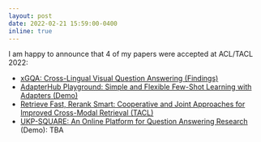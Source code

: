 ```yaml
---
layout: post
date: 2022-02-21 15:59:00-0400
inline: true
---
```


I am happy to announce that 4 of my papers were accepted at ACL/TACL 2022:
- [xGQA: Cross-Lingual Visual Question Answering (Findings)](https://arxiv.org/abs/2109.06082)
- [AdapterHub Playground: Simple and Flexible Few-Shot Learning with Adapters (Demo)](https://arxiv.org/abs/2108.08103)
- [Retrieve Fast, Rerank Smart: Cooperative and Joint Approaches for Improved Cross-Modal Retrieval (TACL)](https://arxiv.org/abs/2103.11920)
- [UKP-SQUARE: An Online Platform for Question Answering Research](https://arxiv.org/abs/2203.13693) (Demo): TBA
